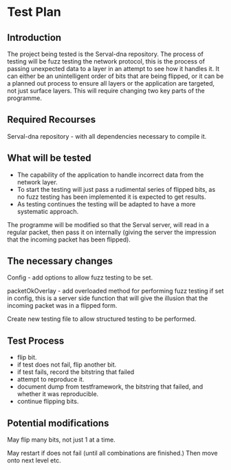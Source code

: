 Test Plan
=========

Introduction
-----------
The project being tested is the Serval-dna repository.
The process of testing will be fuzz testing the network protocol,
this is the process of passing unexpected data to a layer in an attempt to see how it handles it.
It can either be an unintelligent order of bits that are being flipped,
or it can be a planned out process to ensure all layers or the application are targeted, not just surface layers.
This will require changing two key parts of the programme.

Required Recourses
------------------
Serval-dna repository - with all dependencies necessary to compile it.

What will be tested
-------------------
- The capability of the application to handle incorrect data from the network layer.
- To start the testing will just pass a rudimental series of flipped bits, 
as no fuzz testing has been implemented it is expected to get results.
- As testing continues the testing will be adapted to have a more systematic approach.

The programme will be modified so that the Serval server, will read in a regular packet, then pass it on internally (giving the server the impression that the incoming packet has been flipped).

The necessary changes
---------------------
Config - add options to allow fuzz testing to be set.

packetOkOverlay - add overloaded method for performing fuzz testing if set in config, this is a server side function that will give the illusion that the incoming packet was in a flipped form.

Create new testing file to allow structured testing to be performed.

Test Process
------------
- flip bit.
- if test does not fail, flip another bit.
- if test fails, record the bitstring that failed
- attempt to reproduce it.
- document dump from testframework, the bitstring that failed, and whether it was reproducible.
- continue flipping bits.

Potential modifications
-----------------------
May flip many bits, not just 1 at a time.

May restart if does not fail (until all combinations are finished.)
  Then move onto next level etc.
